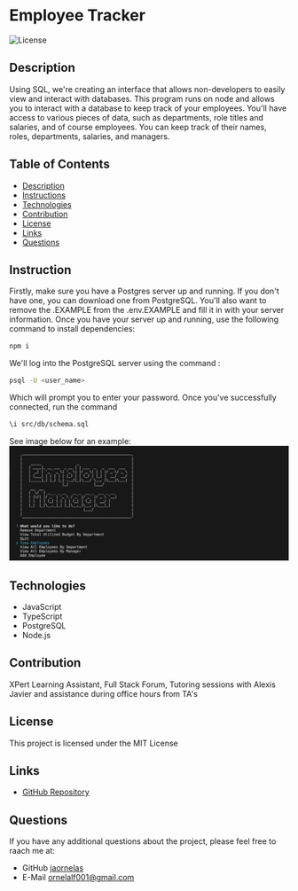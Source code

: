 # Employee Tracker
![License](https://img.shields.io/badge/License-MIT-blue.svg)

## Description 
Using SQL, we're creating an interface that allows non-developers to easily view and interact with databases. This program runs on node and allows you to interact with a database to keep track of your employees. You'll have access to various pieces of data, such as departments, role titles and salaries, and of course employees. You can keep track of their names, roles, departments, salaries, and managers.


## Table of Contents 
* [Description](#description)
* [Instructions](#instructions)
* [Technologies](#technologies)
* [Contribution](#contribution)
* [License](#license)
* [Links](#links)
* [Questions](#questions)

## Instruction
Firstly, make sure you have a Postgres server up and running. If you don't have one, you can download one from PostgreSQL. You'll also want to remove the .EXAMPLE from the .env.EXAMPLE and fill it in with your server information. Once you have your server up and running, use the following command to install dependencies: 

```bash
npm i 
```

We'll log into the PostgreSQL server using the command :

```bash
psql -U <user_name>
```
Which will prompt you to enter your password. Once you've successfully connected, run the command

```bash
\i src/db/schema.sql
```


See image below for an example: <br>
<img src="./src/img/demonstration.png" alt="demonstration image" width="800"/> <br>

## Technologies
* JavaScript
* TypeScript
* PostgreSQL
* Node.js

## Contribution
XPert Learning Assistant, Full Stack Forum, Tutoring sessions with Alexis Javier and assistance during office hours from TA's

## License
This project is licensed under the MIT License

## Links
* [GitHub Repository](https://github.com/jaornelas/SQLemployee-tracker)


## Questions 
If you have any additional questions about the project, please feel free to raach me at: 
- GitHub [jaornelas](https://github.com/jaornelas)
- E-Mail [ornelalf001@gmail.com](mailto:ornelalf001@gmail.com)